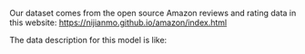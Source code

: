 Our dataset comes from the open source Amazon reviews and rating data in this website: https://nijianmo.github.io/amazon/index.html

The data description for this model is like:
